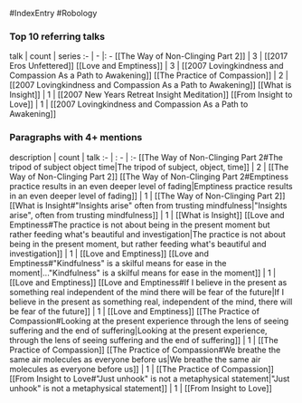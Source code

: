 #IndexEntry #Robology

### Top 10 referring talks
talk | count | series
:- | - |: -
[[The Way of Non-Clinging Part 2]] | 3 | [[2017 Eros Unfettered]]
[[Love and Emptiness]] | 3 | [[2007 Lovingkindness and Compassion As a Path to Awakening]]
[[The Practice of Compassion]] | 2 | [[2007 Lovingkindness and Compassion As a Path to Awakening]]
[[What is Insight]] | 1 | [[2007 New Years Retreat Insight Meditation]]
[[From Insight to Love]] | 1 | [[2007 Lovingkindness and Compassion As a Path to Awakening]]

### Paragraphs with 4+ mentions
description | count | talk
:- | : - | :-
[[The Way of Non-Clinging Part 2#The tripod of subject object time\|The tripod of subject, object, time]] | 2 | [[The Way of Non-Clinging Part 2]]
[[The Way of Non-Clinging Part 2#Emptiness practice results in an even deeper level of fading\|Emptiness practice results in an even deeper level of fading]] | 1 | [[The Way of Non-Clinging Part 2]]
[[What is Insight#"Insights arise" often from trusting mindfulness\|"Insights arise", often from trusting mindfulness]] | 1 | [[What is Insight]]
[[Love and Emptiness#The practice is not about being in the present moment but rather feeding what's beautiful and investigation\|The practice is not about being in the present moment, but rather feeding what's beautiful and investigation]] | 1 | [[Love and Emptiness]]
[[Love and Emptiness#"Kindfulness" is a skilful means for ease in the moment\|..."Kindfulness" is a skilful means for ease in the moment]] | 1 | [[Love and Emptiness]]
[[Love and Emptiness#If I believe in the present as something real independent of the mind there will be fear of the future\|If I believe in the present as something real, independent of the mind, there will be fear of the future]] | 1 | [[Love and Emptiness]]
[[The Practice of Compassion#Looking at the present experience through the lens of seeing suffering and the end of suffering\|Looking at the present experience, through the lens of seeing suffering and the end of suffering]] | 1 | [[The Practice of Compassion]]
[[The Practice of Compassion#We breathe the same air molecules as everyone before us\|We breathe the same air molecules as everyone before us]] | 1 | [[The Practice of Compassion]]
[[From Insight to Love#"Just unhook" is not a metaphysical statement\|"Just unhook" is not a metaphysical statement]] | 1 | [[From Insight to Love]]

